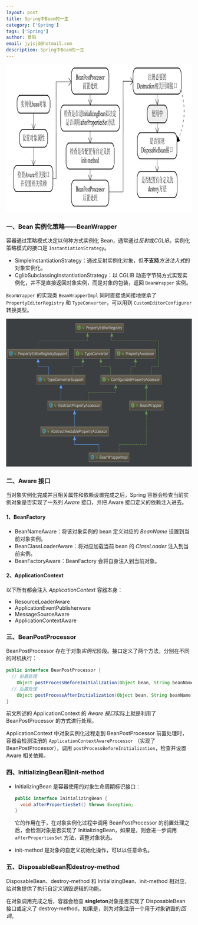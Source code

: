 ```yaml
---
layout: post
title: Spring中Bean的一生
category: ['Spring']
tags: ['Spring']
author: 景阳
email: jyjsjd@hotmail.com
description: Spring中Bean的一生
---
```


<img src="/assets/img/bean.png" width="800" height="400"/>

### 一、Bean 实例化策略——BeanWrapper
容器通过策略模式决定以何种方式实例化 Bean，通常通过*反射*或*CGLIB*。实例化策略模式的接口是 `InstantiationStrategy`。

* SimpleInstantiationStrategy：通过反射实例化对象，但**不支持***方法注入式*的对象实例化。
* CglibSubclassingInstantiationStrategy：以 CGLIB 动态字节码方式实现实例化，并不是直接返回对象实例，而是对象的包装，返回 `BeanWrapper` 实例。

`BeanWrapper` 的实现类 `BeanWrapperImpl` 同时直接或间接地继承了 `PropertyEditorRegistry` 和 `TypeConverter`，可以用到 `CustomEditorConfigurer` 转换类型。

<img src="/assets/img/beanwrapper.png" width="800" height="400"/>

### 二、Aware 接口
当对象实例化完成并且相关属性和依赖设置完成之后，Spring 容器会检查当前实例对象是否实现了一系列 *Aware* 接口，并把 Aware 接口定义的依赖注入进去。

#### 1、BeanFactory
* BeanNameAware：将该对象实例的 bean 定义对应的 *BeanName* 设置到当前对象实例。
* BeanClassLoaderAware：将对应加载当前 bean 的 *ClassLoader* 注入到当前实例。
* BeanFactoryAware：BeanFactory 会将自身注入到当前对象。

#### 2、ApplicationContext
以下所有都会注入 *ApplicationContext* 容器本身：
* ResourceLoaderAware
* ApplicationEventPublisherware
* MessageSourceAware
* ApplicationContextAware

### 三、BeanPostProcessor
BeanPostProcessor 存在于对象*实例化*阶段。接口定义了两个方法，分别在不同的时机执行：

```java
public interface BeanPostProcessor {
  // 前置处理
	Object postProcessBeforeInitialization(Object bean, String beanName) throws BeansException;
  // 后置处理
	Object postProcessAfterInitialization(Object bean, String beanName) throws BeansException;
}
```

前文所述的 ApplicationContext 的 *Aware 接口*实际上就是利用了 BeanPostProcessor 的方式进行处理。

ApplicationContext 中对象实例化过程走到 BeanPostProcessor 前置处理时，容器会检测注册的 `ApplicationContextAwareProcessor` （实现了 BeanPostProcessor），调用 `postProcessBeforeInitialization`，检查并设置 Aware 相关依赖。

### 四、InitializingBean和init-method
* InitializingBean 是容器使用的对象生命周期标识接口：

  ```java
  public interface InitializingBean { 
    void afterPropertiesSet() throws Exception; 
  }
  ```

  它的作用在于，在对象实例化过程中调用 BeanPostProcessor 的前置处理之后，会检测对象是否实现了 InitializingBean，如果是，则会进一步调用 `afterPropertiesSet` 方法，调整对象状态。

* init-method 是对象的自定义初始化操作，可以以任意命名。 

### 五、DisposableBean和destroy-method
DisposableBean、destroy-method 和 InitializingBean、init-method 相对应，给对象提供了执行自定义销毁逻辑的功能。

在对象调用完成之后，容器会检查 **singleton**对象是否实现了 DisposableBean 接口或定义了 destroy-method，如果是，则为对象注册一个用于对象销毁的*回调*。

